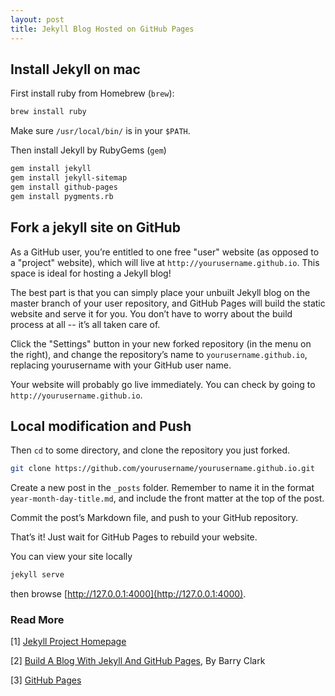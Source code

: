 ```yaml
---
layout: post
title: Jekyll Blog Hosted on GitHub Pages
---
```


## Install Jekyll on mac

First install ruby from Homebrew (`brew`):

```bash
brew install ruby
```

Make sure `/usr/local/bin/` is in your `$PATH`.

Then install Jekyll by RubyGems (`gem`)

```bash
gem install jekyll
gem install jekyll-sitemap
gem install github-pages
gem install pygments.rb
```

## Fork a jekyll site on GitHub

As a GitHub user, you’re entitled to one free "user" website (as opposed to a "project" website), which will live at `http://yourusername.github.io`. This space is ideal for hosting a Jekyll blog!

The best part is that you can simply place your unbuilt Jekyll blog on the master branch of your user repository, and GitHub Pages will build the static website and serve it for you. You don’t have to worry about the build process at all -- it’s all taken care of.

Click the "Settings" button in your new forked repository (in the menu on the right), and change the repository’s name to `yourusername.github.io`, replacing yourusername with your GitHub user name.

Your website will probably go live immediately. You can check by going to `http://yourusername.github.io`.

## Local modification and Push

Then `cd` to some directory, and clone the repository you just forked.

```bash
git clone https://github.com/yourusername/yourusername.github.io.git
```

Create a new post in the `_posts` folder. Remember to name it in the format `year-month-day-title.md`, and include the front matter at the top of the post.

Commit the post’s Markdown file, and push to your GitHub repository.

That’s it! Just wait for GitHub Pages to rebuild your website.

You can view your site locally

```bash
jekyll serve
```

then browse [http://127.0.0.1:4000](http://127.0.0.1:4000).

### Read More

[1] [Jekyll Project Homepage](https://jekyllrb.com)

[2] [Build A Blog With Jekyll And GitHub Pages](https://www.smashingmagazine.com/2014/08/build-blog-jekyll-github-pages/), By Barry Clark

[3] [GitHub Pages](https://pages.github.com)
